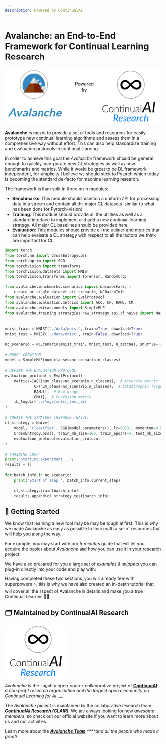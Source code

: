 ```yaml
---
description: Powered by ContinualAI
---
```


# Avalanche: an End-to-End Framework for Continual Learning Research

![](.gitbook/assets/big_logo%20%281%29.png)

**Avalanche** is meant to provide a set of tools and resources for easily prototype new continual learning algorithms and assess them in a comprehensive way without effort. This can also help standardize training and evaluation protocols in continual learning.

In order to achieve this goal the _Avalanche_ framework should be general enough to quickly incorporate new CL strategies as well as new benchmarks and metrics. While it would be great to be DL framework independent, for simplicity I believe we should stick to Pytorch which today is becoming the standard de-facto for machine learning research.

The framework is than split in three main modules:

* **Benchmarks**: This module should maintain a uniform API for processing data in a stream and contain all the major CL datasets \(similar to what has been done for Pytorch-vision\). 
* **Training**: This module should provide all the utilities as well as a standard interface to implement and add a new continual learning strategy. All major CL baselines should be provided here. 
* **Evaluation**: This modules should provide all the utilities and metrics that can help evaluate a CL strategy with respect to all the factors we think are important for CL.

```python
import torch
from torch.nn import CrossEntropyLoss
from torch.optim import SGD
from torchvision import transforms
from torchvision.datasets import MNIST
from torchvision.transforms import ToTensor, RandomCrop

from avalanche.benchmarks.scenarios import DatasetPart, \
    create_nc_single_dataset_sit_scenario, NCBatchInfo
from avalanche.evaluation import EvalProtocol
from avalanche.evaluation.metrics import ACC, CF, RAMU, CM
from avalanche.extras.models import SimpleMLP
from avalanche.training.strategies.new_strategy_api.cl_naive import Naive


mnist_train = MNIST('./data/mnist', train=True, download=True)
mnist_test = MNIST('./data/mnist', train=False, download=True)
    
nc_scenario = NCScenario(mnist_train, mnist_test, n_batches, shuffle=True, seed=1234)

# MODEL CREATION
model = SimpleMLP(num_classes=nc_scenario.n_classes)

# DEFINE THE EVALUATION PROTOCOL
evaluation_protocol = EvalProtocol(
    metrics=[ACC(num_class=nc_scenario.n_classes),  # Accuracy metric
             CF(num_class=nc_scenario.n_classes),  # Catastrophic forgetting
             RAMU(),  # Ram usage
             CM()],  # Confusion matrix
    tb_logdir='../logs/mnist_test_sit'
)

# CREATE THE STRATEGY INSTANCE (NAIVE)
cl_strategy = Naive(
    model, 'classifier', SGD(model.parameters(), lr=0.001, momentum=0.9),
    CrossEntropyLoss(), train_mb_size=100, train_epochs=4, test_mb_size=100,
    evaluation_protocol=evaluation_protocol
)

# TRAINING LOOP
print('Starting experiment...')
results = []

for batch_info in nc_scenario:
    print("Start of step ", batch_info.current_step)

    cl_strategy.train(batch_info)
    results.append(cl_strategy.test(batch_info)
```

## 🚦 Getting Started

We know that learning a new tool may be may be tough at first. This is why we made Avalanche as easy as possible to learn with a set of resources that will help you along the way.  
  
For example, you may start with our _5-minutes_ guide that will let you acquire the basics about _Avalanche_ and how you can use it in your research project:

We have also prepared for you a large set of _examples & snippets_ you can plug-in directly into your code and play with:

Having completed these two sections, you will already feel with superpowers ⚡, this is why we have also created an in-depth tutorial that will cover all the aspect of Avalanche in details and make you a true Continual Learner! 👨‍🎓️

## 🗂️ Maintained by ContinualAI Research

![](.gitbook/assets/continualai_research_logo.png)

_Avalanche_ is the flagship open-source collaborative project of [**ContinuaAI**](https://www.continualai.org/#home): _a non profit research organziation and the largest open community on Continual Learning for AI_. __

The _Avalanche_ project is maintained by the collaborative research team [_**ContinualAI Research \(CLAIR\)**_](https://www.continualai.org/research/)_._ We are always looking for new _awesome members_, so check out our official website if you want to learn more about us and our activities.

Learn more about the [_**Avalanche Team**_](contacts-and-links/the-team.md) _****and all the people who made it great!_

